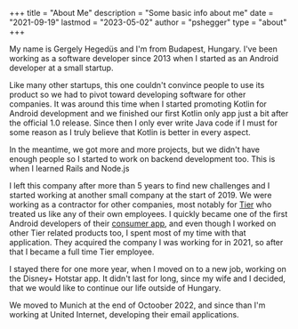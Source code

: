 +++
title = "About Me"
description = "Some basic info about me"
date = "2021-09-19"
lastmod = "2023-05-02"
author = "pshegger"
type = "about"
+++

My name is Gergely Hegedüs and I'm from Budapest, Hungary. I've been working as a software developer since 2013 when I started as an Android developer at a small startup.

Like many other startups, this one couldn't convince people to use its product so we had to pivot toward developing software for other companies. It was around this time when I started promoting Kotlin for Android development and we finished our first Kotlin only app just a bit after the official 1.0 release. Since then I only ever write Java code if I must for some reason as I truly believe that Kotlin is better in every aspect.

In the meantime, we got more and more projects, but we didn't have enough people so I started to work on backend development too. This is when I learned Rails and Node.js

I left this company after more than 5 years to find new challenges and I started working at another small company at the start of 2019. We were working as a contractor for other companies, most notably for [Tier](https://www.tier.app/) who treated us like any of their own employees. I quickly became one of the first Android developers of their [consumer app](https://play.google.com/store/apps/details?id=com.tier.app), and even though I worked on other Tier related products too, I spent most of my time with that application. They acquired the company I was working for in 2021, so after that I became a full time Tier employee.

I stayed there for one more year, when I moved on to a new job, working on the Disney+ Hotstar app. It didn't last for long, since my wife and I decided, that we would like to continue our life outside of Hungary.

We moved to Munich at the end of Octoober 2022, and since than I'm working at United Internet, developing their email applications.